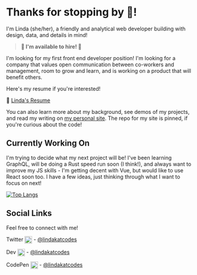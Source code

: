 # Thanks for stopping by 👋!

I'm Linda (she/her), a friendly and analytical web developer building with design, data, and details in mind!

> **🌟 I'm available to hire! 🌟**

I'm looking for my first front end developer position! I'm looking for a company that values open communication between co-workers and management, room to grow and learn, and is working on a product that will benefit others.

Here's my resume if you're interested!

📄 [Linda's Resume](https://drive.google.com/file/d/1VPrD-VNHA-gQZOnvadOtQITEZ4ggD8kb/edit)

You can also learn more about my background, see demos of my projects, and read my writing on [my personal site](https://www.lindakat.com). The repo for my site is pinned, if you're curious about the code!

## Currently Working On

I'm trying to decide what my next project will be! I've been learning GraphQL, will be doing a Rust speed run soon (I think!), and always want to improve my JS skills - I'm getting decent with Vue, but would like to use React soon too. I have a few ideas, just thinking through what I want to focus on next!

[![Top Langs](https://github-readme-stats.vercel.app/api/top-langs/?username=lindakatcodes&hide=PHP&count_private=true&show_icons=true&theme=nightowl&layout=compact&card_width=255)](https://github.com/anuraghazra/github-readme-stats)

## Social Links

Feel free to connect with me!

Twitter <img src="https://simpleicons.org/icons/twitter.svg" width=20 align="center"> - [@lindakatcodes](https://twitter.com/lindakatcodes)

Dev <img src="https://simpleicons.org/icons/dev-dot-to.svg" width=20 align="center"> - [@lindakatcodes](https://dev.to/lindakatcodes)

CodePen <img src="https://simpleicons.org/icons/codepen.svg" width=20 align="center"> - [@lindakatcodes](https://codepen.io/lindakatcodes)
